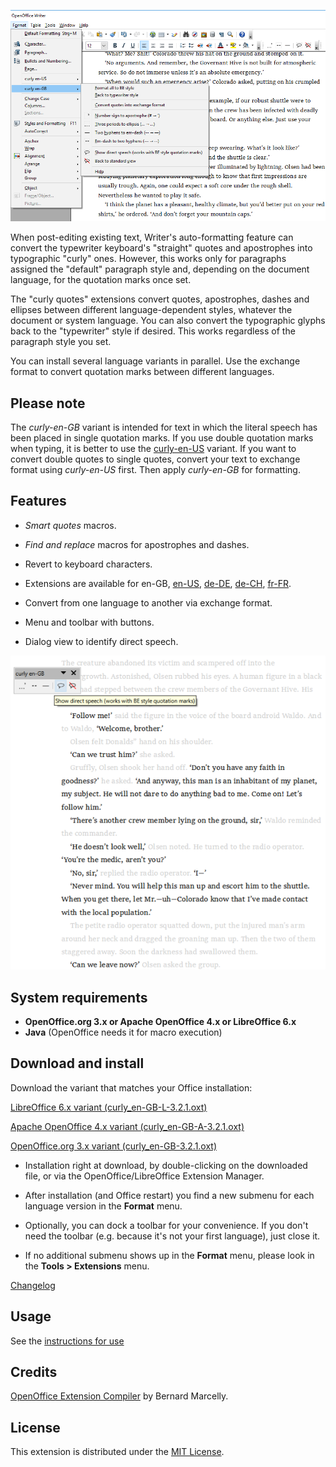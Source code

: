 ![Screenshot: "curly" menu](Screenshots/Menu-be.png)

When post-editing existing text, Writer's auto-formatting feature can convert the typewriter keyboard's "straight" quotes and apostrophes into typographic "curly" ones. However, this works only for paragraphs assigned the "default" paragraph style and, depending on the document language, for the quotation marks once set. 

The "curly quotes" extensions convert quotes, apostrophes, dashes and ellipses between different language-dependent styles, whatever the document or system language. You can also convert the typographic glyphs back to the "typewriter" style if desired. This works regardless of the paragraph style you set.

You can install several language variants in parallel. Use the exchange format to convert quotation marks between different languages.

## Please note

 The *curly-en-GB* variant is intended for text in which the literal speech has been placed in single quotation marks. If you use double quotation marks when typing, it is better to use the [curly-en-US](https://peter88213.github.io/curly-en-US/) variant. If you want to convert double quotes to single quotes, convert your text to exchange format using *curly-en-US* first. Then apply *curly-en-GB* for formatting.

## Features

- *Smart quotes* macros.

- *Find and replace* macros for apostrophes and dashes.

- Revert to keyboard characters.

- Extensions are available for 
 en-GB, 
 [en-US](https://peter88213.github.io/curly-en-US), 
 [de-DE](https://peter88213.github.io/curly-de-DE), 
 [de-CH](https://peter88213.github.io/curly-de-CH), 
 [fr-FR](https://peter88213.github.io/curly-fr-FR).


- Convert from one language to another via exchange format.

- Menu and toolbar with buttons.

- Dialog view to identify direct speech.

![Screenshot: Show direct speech in OpenOffice Writer](Screenshots/DirectSpeech-be.png)

## System requirements

- **OpenOffice.org 3.x or Apache OpenOffice 4.x or LibreOffice 6.x**
- **Java** (OpenOffice needs it for macro execution)

## Download and install

Download the variant that matches your Office installation:

[LibreOffice 6.x variant (curly_en-GB-L-3.2.1.oxt)](https://raw.githubusercontent.com/peter88213/curly-en-GB/master/curly_en-GB-L-3.2.1.oxt)

[Apache OpenOffice 4.x variant (curly_en-GB-A-3.2.1.oxt)](https://raw.githubusercontent.com/peter88213/curly-en-GB/master/curly_en-GB-A-3.2.1.oxt)

[OpenOffice.org 3.x variant (curly_en-GB-3.2.1.oxt)](https://raw.githubusercontent.com/peter88213/curly-en-GB/master/curly_en-GB-3.2.1.oxt)

- Installation right at download, by double-clicking on the downloaded file, or via the OpenOffice/LibreOffice Extension Manager.

- After installation (and Office restart) you find a new submenu for each language version in the **Format** menu.

- Optionally, you can dock a toolbar for your convenience. If you don't need the toolbar (e.g. because it's not your first language), just close it.

- If no additional submenu shows up in the **Format** menu, please look in the **Tools > Extensions** menu.

[Changelog](changelog)

## Usage

See the [instructions for use](usage)


## Credits

[OpenOffice Extension Compiler](https://wiki.openoffice.org/wiki/Extensions_Packager#Extension_Compiler) by Bernard Marcelly.

## License

This extension is distributed under the [MIT License](http://www.opensource.org/licenses/mit-license.php).